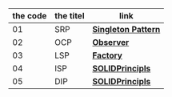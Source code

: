 |  the code | the titel | link  |
|-----------|-----------|-------|
|01 | SRP       | **[Singleton Pattern](https://github.com/WaelAlQawasmi/DesignPattern/tree/main/SOLIDPrinciple/SRP)**
02           | OCP       | **[Observer](https://github.com/WaelAlQawasmi/DesignPattern/tree/main/SOLIDPrinciple/OCP)**
03          | LSP       | **[Factory](https://github.com/WaelAlQawasmi/DesignPattern/tree/main/SOLIDPrinciple/LSP)**
04         | ISP       | **[SOLIDPrincipls](https://github.com/WaelAlQawasmi/DesignPattern/tree/main/ISP)**
05          | DIP       | **[SOLIDPrincipls](https://github.com/WaelAlQawasmi/DesignPattern/tree/main/DIP)**
